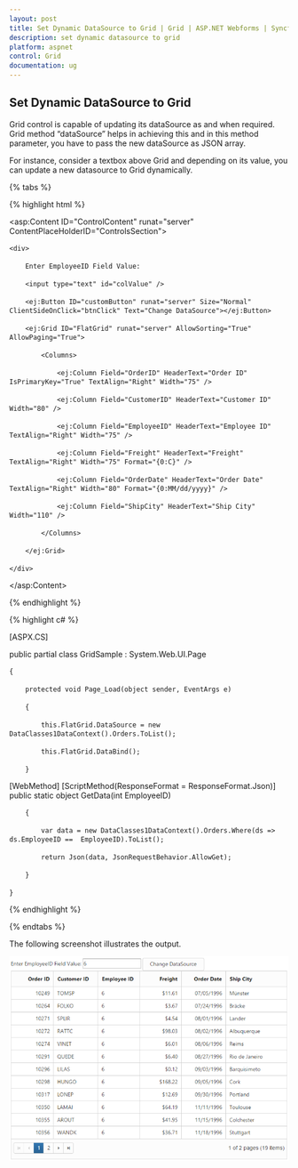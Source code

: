 ```yaml
---
layout: post
title: Set Dynamic DataSource to Grid | Grid | ASP.NET Webforms | Syncfusion
description: set dynamic datasource to grid
platform: aspnet
control: Grid
documentation: ug
---
```


## Set Dynamic DataSource to Grid

Grid control is capable of updating its dataSource as and when required. Grid method “dataSource” helps in achieving this and in this method parameter, you have to pass the new dataSource as JSON array.

For instance, consider a textbox above Grid and depending on its value, you can update a new datasource to Grid dynamically.

{% tabs %}

 {% highlight html %}

<asp:Content ID="ControlContent" runat="server" ContentPlaceHolderID="ControlsSection">

    <div>

        Enter EmployeeID Field Value:

        <input type="text" id="colValue" />

        <ej:Button ID="customButton" runat="server" Size="Normal" ClientSideOnClick="btnClick" Text="Change DataSource"></ej:Button>

        <ej:Grid ID="FlatGrid" runat="server" AllowSorting="True" AllowPaging="True">

            <Columns>

                <ej:Column Field="OrderID" HeaderText="Order ID" IsPrimaryKey="True" TextAlign="Right" Width="75" />

                <ej:Column Field="CustomerID" HeaderText="Customer ID" Width="80" />

                <ej:Column Field="EmployeeID" HeaderText="Employee ID" TextAlign="Right" Width="75" />

                <ej:Column Field="Freight" HeaderText="Freight" TextAlign="Right" Width="75" Format="{0:C}" />

                <ej:Column Field="OrderDate" HeaderText="Order Date" TextAlign="Right" Width="80" Format="{0:MM/dd/yyyy}" />

                <ej:Column Field="ShipCity" HeaderText="Ship City" Width="110" />

            </Columns>

        </ej:Grid>

    </div>

</asp:Content>



<script type="text/javascript">





function btnClick(args) { //updating dataSource in an external button click event

            var obj = $("#Grid").ejGrid("instance");

            var value = $("#colValue").val();

            //Add custom parameter to the server

            var query = new ej.Query().addParams("EmployeeID", value);



            //Creating ejDataManager with UrlAdaptor



            var dm = ej.DataManager({ url: "GridSample.aspx/GetData", adaptor: new ej.UrlAdaptor() });



            var promise = dm.executeQuery(query);



            promise.done(function (e) {

                //Assign the result to the grid dataSource using "dataSource" method.

                obj.dataSource(e.result);

            });



}

</script>

{% endhighlight %}

 {% highlight c# %}

[ASPX.CS]

public partial class GridSample : System.Web.UI.Page

    {

        protected void Page_Load(object sender, EventArgs e)

        {

            this.FlatGrid.DataSource = new DataClasses1DataContext().Orders.ToList();   

            this.FlatGrid.DataBind();

        }

[WebMethod]
[ScriptMethod(ResponseFormat = ResponseFormat.Json)]
public static object GetData(int EmployeeID)

        {

            var data = new DataClasses1DataContext().Orders.Where(ds => ds.EmployeeID ==  EmployeeID).ToList();

            return Json(data, JsonRequestBehavior.AllowGet);

        }

    }


{% endhighlight %}

{% endtabs %}
	
The following screenshot illustrates the output.

 ![C:/Users/ApoorvahR/Desktop/1.png](Set-Dynamic-DataSource-to-Grid_images/Set-Dynamic-DataSource-to-Grid_img1.png)


